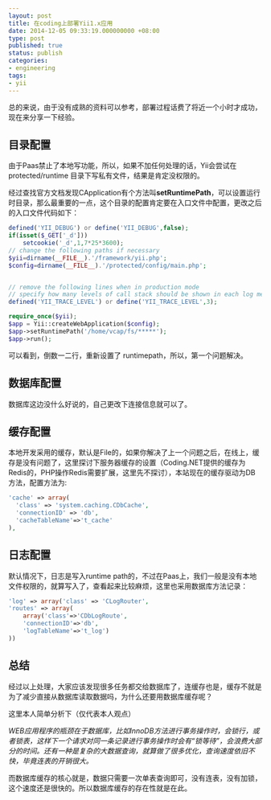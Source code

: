 ```yaml
---
layout: post
title: 在coding上部署Yii1.x应用
date: 2014-12-05 09:33:19.000000000 +08:00
type: post
published: true
status: publish
categories:
- engineering
tags:
- yii
---
```

总的来说，由于没有成熟的资料可以参考，部署过程话费了将近一个小时才成功，现在来分享一下经验。
## 目录配置
由于Paas禁止了本地写功能，所以，如果不加任何处理的话，Yii会尝试在 protected/runtime 目录下写私有文件，结果是肯定没权限的。

经过查找官方文档发现CApplication有个方法叫**setRuntimePath**，可以设置运行时目录，那么最重要的一点，这个目录的配置肯定要在入口文件中配置，更改之后的入口文件代码如下：

```php
defined('YII_DEBUG') or define('YII_DEBUG',false);
if(isset($_GET['_d']))
    setcookie('_d',1,7*25*3600);
// change the following paths if necessary
$yii=dirname(__FILE__).'/framework/yii.php';
$config=dirname(__FILE__).'/protected/config/main.php';


// remove the following lines when in production mode
// specify how many levels of call stack should be shown in each log message
defined('YII_TRACE_LEVEL') or define('YII_TRACE_LEVEL',3);

require_once($yii);
$app = Yii::createWebApplication($config);
$app->setRuntimePath('/home/vcap/fs/*****');
$app->run();
```

可以看到，倒数一二行，重新设置了 runtimepath，所以，第一个问题解决。

## 数据库配置
数据库这边没什么好说的，自己更改下连接信息就可以了。
## 缓存配置
本地开发采用的缓存，默认是File的，如果你解决了上一个问题之后，在线上，缓存是没有问题了，这里探讨下服务器缓存的设置（Coding.NET提供的缓存为Redis的，PHP操作Redis需要扩展，这里先不探讨），本站现在的缓存驱动为DB方法，配置方法为:

```php
'cache' => array(
  'class' => 'system.caching.CDbCache',
  'connectionID' => 'db',
  'cacheTableName'=>'t_cache'
),
```

## 日志配置
默认情况下，日志是写入runtime path的，不过在Paas上，我们一般是没有本地文件权限的，就算写入了，查看起来比较麻烦，这里也采用数据库方法记录：

```php
'log' => array('class' => 'CLogRouter',
'routes' => array(
    array('class'=>'CDbLogRoute',
    'connectionID'=>'db',
    'logTableName'=>'t_log')
))
```

## 总结
经过以上处理，大家应该发现很多任务都交给数据库了，连缓存也是，缓存不就是为了减少直接从数据库读取数据吗，为什么还要用数据库缓存呢？

这里本人简单分析下（仅代表本人观点）

*WEB应用程序的瓶颈在于数据库，比如InnoDB方法进行事务操作时，会锁行，或者锁表，这样下一个请求对同一条记录进行事务操作时会有“锁等待”，会浪费大部分的时间。还有一种是复杂的大数据查询，就算做了很多优化，查询速度依旧不快，毕竟连表的开销很大。*

而数据库缓存的核心就是，数据只需要一次单表查询即可，没有连表，没有加锁，这个速度还是很快的。所以数据库缓存的存在性就是在此。